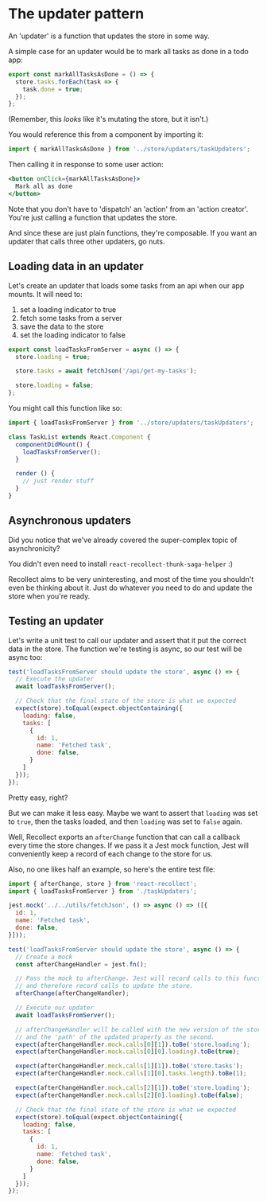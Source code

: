 # The updater pattern

An 'updater' is a function that updates the store in some way.

A simple case for an updater would be to mark all tasks as done in a todo app:

```js
export const markAllTasksAsDone = () => {
  store.tasks.forEach(task => {
    task.done = true;
  });
};
```

(Remember, this _looks_ like it's mutating the store, but it isn't.)

You would reference this from a component by importing it:

```js
import { markAllTasksAsDone } from '../store/updaters/taskUpdaters';
```

Then calling it in response to some user action:
```jsx
<button onClick={markAllTasksAsDone}>
  Mark all as done
</button>
```

Note that you don't have to 'dispatch' an 'action' from an 'action creator'. You're just calling a function that updates the store.

And since these are just plain functions, they're composable. If you want an updater that calls three other updaters, go nuts.

## Loading data in an updater

Let's create an updater that loads some tasks from an api when our app mounts. It will need to:

1. set a loading indicator to true
2. fetch some tasks from a server
3. save the data to the store
4. set the loading indicator to false

```js
export const loadTasksFromServer = async () => {
  store.loading = true;

  store.tasks = await fetchJson('/api/get-my-tasks');

  store.loading = false;
};
```

You might call this function like so:

```js
import { loadTasksFromServer } from '../store/updaters/taskUpdaters';

class TaskList extends React.Component {
  componentDidMount() {
    loadTasksFromServer();
  }

  render () {
    // just render stuff
  }
}
```

## Asynchronous updaters

Did you notice that we've already covered the super-complex topic of asynchronicity?

You didn't even need to install `react-recollect-thunk-saga-helper` :)

Recollect aims to be very uninteresting, and most of the time you shouldn't even be thinking about it. Just do whatever you need to do and update the store when you're ready.

## Testing an updater
Let's write a unit test to call our updater and assert that it put the correct data in the store. The function we're testing is async, so our test will be async too:

```js
test('loadTasksFromServer should update the store', async () => {
  // Execute the updater
  await loadTasksFromServer();

  // Check that the final state of the store is what we expected
  expect(store).toEqual(expect.objectContaining({
    loading: false,
    tasks: [
      {
        id: 1,
        name: 'Fetched task',
        done: false,
      }
    ]
  }));
});
```

Pretty easy, right?

But we can make it less easy. Maybe we want to assert that `loading` was set to `true`, then the tasks loaded, and then `loading` was set to `false` again.

Well, Recollect exports an `afterChange` function that can call a callback every time the store changes. If we pass it a Jest mock function, Jest will conveniently keep a record of each change to the store for us.

Also, no one likes half an example, so here's the entire test file:

```js
import { afterChange, store } from 'react-recollect';
import { loadTasksFromServer } from './taskUpdaters';

jest.mock('../../utils/fetchJson', () => async () => ([{
  id: 1,
  name: 'Fetched task',
  done: false,
}]));

test('loadTasksFromServer should update the store', async () => {
  // Create a mock
  const afterChangeHandler = jest.fn();

  // Pass the mock to afterChange. Jest will record calls to this function
  // and therefore record calls to update the store.
  afterChange(afterChangeHandler);

  // Execute our updater
  await loadTasksFromServer();

  // afterChangeHandler will be called with the new version of the store as the first parameter
  // and the 'path' of the updated property as the second.
  expect(afterChangeHandler.mock.calls[0][1]).toBe('store.loading');
  expect(afterChangeHandler.mock.calls[0][0].loading).toBe(true);

  expect(afterChangeHandler.mock.calls[1][1]).toBe('store.tasks');
  expect(afterChangeHandler.mock.calls[1][0].tasks.length).toBe(1);

  expect(afterChangeHandler.mock.calls[2][1]).toBe('store.loading');
  expect(afterChangeHandler.mock.calls[2][0].loading).toBe(false);

  // Check that the final state of the store is what we expected
  expect(store).toEqual(expect.objectContaining({
    loading: false,
    tasks: [
      {
        id: 1,
        name: 'Fetched task',
        done: false,
      }
    ]
  }));
});
```
